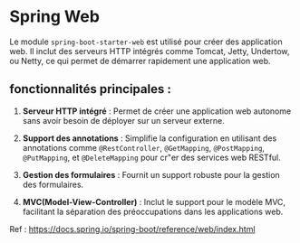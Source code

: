 # Spring Web

Le module `spring-boot-starter-web` est utilisé pour créer des application web. Il inclut des serveurs HTTP intégrés comme Tomcat, Jetty, Undertow, ou Netty, ce qui permet de démarrer rapidement une application web.

## fonctionnalités principales :

1. **Serveur HTTP intégré** : Permet de créer une application web autonome sans avoir besoin de déployer sur un serveur externe.

2. **Support des annotations** : Simplifie la configuration en utilisant des annotations comme `@RestController`, `@GetMapping`, `@PostMapping`, `@PutMapping`, et `@DeleteMapping` pour cr"er des services web RESTful.

3. **Gestion des formulaires** : Fournit un support robuste pour la gestion des formulaires.

4. **MVC(Model-View-Controller)** : Inclut le support pour le modèle MVC, facilitant la séparation des préoccupations dans les applications web.

Ref : https://docs.spring.io/spring-boot/reference/web/index.html